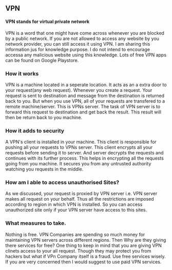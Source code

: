 ## VPN

#### VPN stands for virtual private network

VPN is a word that one might have come across whenever you are blocked by a public network. If you are not allowed to access any website by you network provider, you can still access it using VPN. I am sharing this information jus for knowledge purpose. I do not intend to encourage accessa any  malicious website using this knowledge. Lots of free VPN apps can be found on Google Playstore. 

### How it works

VPN is a machine located in a seperate location. It acts as an a extra door to your request(any web request). Whenever you create a request. Your request is sent to destination and message from the destination is returned back to you. But when you use VPN, all of your requests are transfered to a remote machine/server. This is VPNs server. The task of VPN server is to forward this request to destination and get back the result. This result will then be return back to you machine. 

### How it adds to security

A VPN's client is installed in your machine. This client is responsible for pushing all your requests to VPNs server. This client encrypts all your requests before sending it to server. And server decrypts the requests and continues with its further process. This helps in encrypting all the requests going from you machine. It secures you from any untrusted authority watching you requests in the middle.

### How am I able to access unauthorised Sites?

As we discussed, your request is proxied by VPN server i.e. VPN server makes all request on your behalf. Thus all the restrictions are imposed according to region in which VPN is installed. So you can access unauthorized site only if your VPN server have access to this sites.

### What measures to take.

Nothing is free. VPN Companies are spending so much money for maintaining VPN servers across different regions. Then Why are they giving there services for free? One thing to keep in mind that you are giving VPN clinets access to your all request. Though they may protect you from hackers but what if VPn Company itself is a fraud. Use free services wisely. If you are very concerned then I would suggest to use paid VPN services.